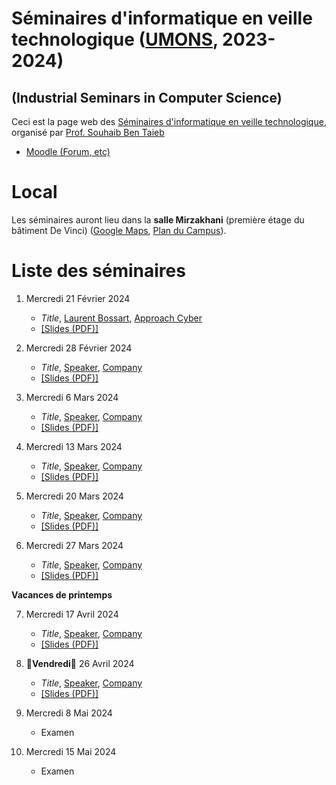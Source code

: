 # Séminaires d'informatique en veille technologique ([UMONS](http://www.umons.ac.be), 2023-2024)	
## (Industrial Seminars in Computer Science)

Ceci est la page web des [Séminaires d'informatique en veille technologique](https://webcontent.umons.ac.be/web/fr/pde/2023-2024/aa/S-INFO-017.htm), organisé par [Prof. Souhaib Ben Taieb](http://www.souhaib-bentaieb.com)

- [Moodle (Forum, etc)](https://moodle.umons.ac.be/mod/forum/view.php?id=271619)   


# Local

Les séminaires auront lieu dans la **salle Mirzakhani** (première étage du bâtiment De Vinci) ([Google Maps](https://goo.gl/maps/y83a97kLffiojN4o7), [Plan du Campus](https://web.umons.ac.be/fr/plan-des-campus/#mons)).

# Liste des séminaires


1. Mercredi 21 Février 2024

	* *Title*, [Laurent Bossart](https://www.linkedin.com/in/laurent-bossart-3a582317a/?originalSubdomain=be), [Approach Cyber](https://www.approach-cyber.com/en.html) 
	* [[Slides (PDF)]](.)


2. Mercredi 28 Février 2024

	* *Title*, [Speaker](.), [Company](.) 
	* [[Slides (PDF)]](.)
	

3. Mercredi 6 Mars 2024

	* *Title*, [Speaker](.), [Company](.) 
	* [[Slides (PDF)]](.)



4. Mercredi 13 Mars 2024

	* *Title*, [Speaker](.), [Company](.) 
	* [[Slides (PDF)]](.)


5. Mercredi 20 Mars 2024
	
 	* *Title*, [Speaker](.), [Company](.)
 	* [[Slides (PDF)]](.)
  
6. Mercredi 27 Mars 2024
	
 	* *Title*, [Speaker](.), [Company](.)
 	* [[Slides (PDF)]](.)


**Vacances de printemps**

7. Mercredi 17 Avril 2024
	
 	* *Title*, [Speaker](.), [Company](.)
 	* [[Slides (PDF)]](.)

8. 🔴**Vendredi**🔴 26 Avril 2024

	 * *Title*, [Speaker](.), [Company](.)
 	* [[Slides (PDF)]](.)
   
9. Mercredi 8 Mai 2024

  	* Examen

10. Mercredi 15 Mai 2024

  	* Examen

